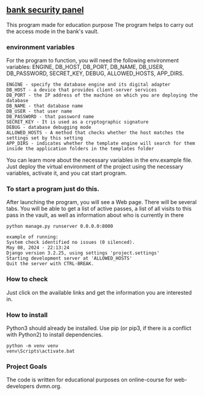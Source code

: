 ## [bank security panel](https://github.com/DmitryShvedov88/Bank-security-panel "LINK TO THE PROJECT")

This program made for education purpose
The program helps to carry out the access mode in the bank's vault.

### environment variables
For the program to function, you will need the following environment variables: 
ENGINE, DB_HOST, DB_PORT, DB_NAME, DB_USER, DB_PASSWORD, SECRET_KEY, DEBUG, ALLOWED_HOSTS, APP_DIRS.

    ENGINE - specify the database engine and its digital adapter
    DB_HOST - a device that provides client-server services
    DB_PORT - the IP address of the machine on which you are deploying the database
    DB_NAME - that database name
    DB_USER - that user name
    DB_PASSWORD - that password name
    SECRET_KEY - It is used as a cryptographic signature
    DEBUG - database debugging mode
    ALLOWED_HOSTS - A method that checks whether the host matches the settings set by this setting
    APP_DIRS - indicates whether the template engine will search for them inside the application folders in the templates folder

You can learn more about the necessary variables in the env.example file.
Just deploy the virtual environment of the project using the necessary variables, activate it, and you cat start program.

### To start a program just do this.

After launching the program, you will see a Web page. There will be several tabs. You will be able to get a list of active passes, a list of all visits to this pass in the vault, as well as information about who is currently in there
    
    python manage.py runserver 0.0.0.0:8000

    example of running:
    System check identified no issues (0 silenced).
    May 08, 2024 - 22:13:24
    Django version 3.2.25, using settings 'project.settings'
    Starting development server at 'ALLOWED_HOSTS'
    Quit the server with CTRL-BREAK.


### How to check
Just click on the available links and get the information you are interested in.

### How to install
Python3 should already be installed.
Use pip (or pip3, if there is a conflict with Python2) to install dependencies.
    
    python -m venv venv
    venv\Scripts\activate.bat  

### Project Goals
The code is written for educational purposes on online-course for web-developers dvmn.org.